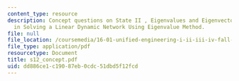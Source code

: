 ```yaml
---
content_type: resource
description: Concept questions on State II , Eigenvalues and Eigenvectors and Steps
  in Solving a Linear Dynamic Network Using Eigenvalue Method.
file: null
file_location: /coursemedia/16-01-unified-engineering-i-ii-iii-iv-fall-2005-spring-2006/dd886ce1c19087eb0cdc51dbd5f12fcd_s12_concept.pdf
file_type: application/pdf
resourcetype: Document
title: s12_concept.pdf
uid: dd886ce1-c190-87eb-0cdc-51dbd5f12fcd
---
```

